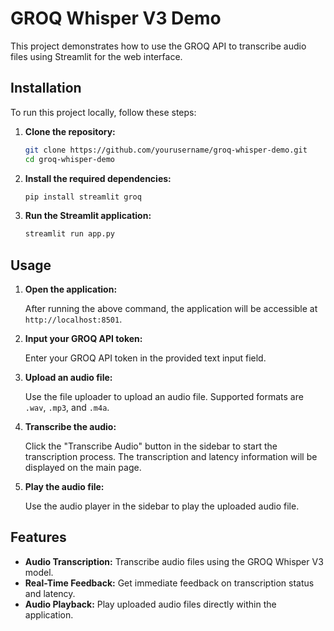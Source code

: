 # GROQ Whisper V3 Demo

This project demonstrates how to use the GROQ API to transcribe audio files using Streamlit for the web interface.

## Installation

To run this project locally, follow these steps:

1. **Clone the repository:**

    ```bash
    git clone https://github.com/yourusername/groq-whisper-demo.git
    cd groq-whisper-demo
    ```

2. **Install the required dependencies:**

    ```bash
    pip install streamlit groq
    ```

3. **Run the Streamlit application:**

    ```bash
    streamlit run app.py
    ```

## Usage

1. **Open the application:**

    After running the above command, the application will be accessible at `http://localhost:8501`.

2. **Input your GROQ API token:**

    Enter your GROQ API token in the provided text input field.

3. **Upload an audio file:**

    Use the file uploader to upload an audio file. Supported formats are `.wav`, `.mp3`, and `.m4a`.

4. **Transcribe the audio:**

    Click the "Transcribe Audio" button in the sidebar to start the transcription process. The transcription and latency information will be displayed on the main page.

5. **Play the audio file:**

    Use the audio player in the sidebar to play the uploaded audio file.

## Features

- **Audio Transcription:** Transcribe audio files using the GROQ Whisper V3 model.
- **Real-Time Feedback:** Get immediate feedback on transcription status and latency.
- **Audio Playback:** Play uploaded audio files directly within the application.